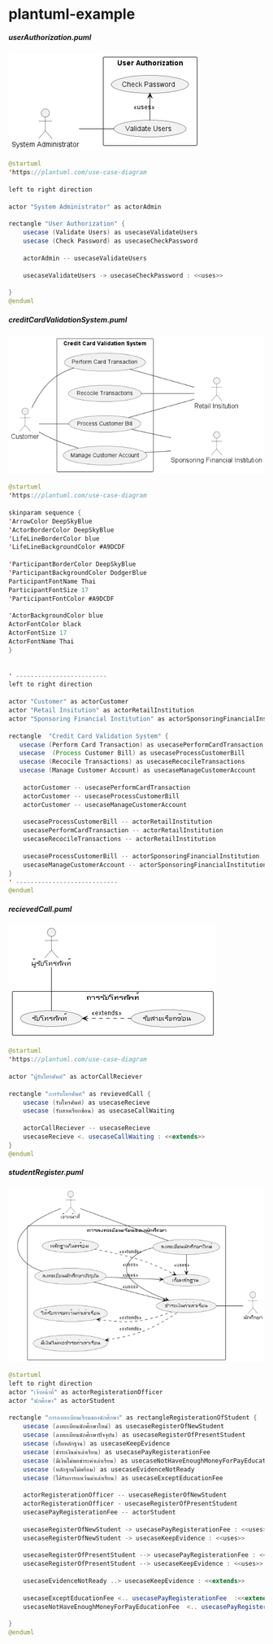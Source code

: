 # plantuml-example

##### userAuthorization.puml

![userAuthorization](https://raw.githubusercontent.com/billowdev/plantuml-example/main/out/usecase-diagram/userAuthorization/userAuthorization.png)

<!-- <img src="https://raw.githubusercontent.com/billowdev/plantuml-example/main/out/usecase-diagram/userAuthorization/userAuthorization.png" width="600" title="userAuthorization"> -->


```java
@startuml
'https://plantuml.com/use-case-diagram

left to right direction

actor "System Administrator" as actorAdmin

rectangle "User Authorization" {
    usecase (Validate Users) as usecaseValidateUsers
    usecase (Check Password) as usecaseCheckPassword

    actorAdmin -- usecaseValidateUsers

    usecaseValidateUsers -> usecaseCheckPassword : <<uses>>

}
@enduml
```



##### creditCardValidationSystem.puml
![creditCardValidationSystem](https://raw.githubusercontent.com/billowdev/plantuml-example/main/out/usecase-diagram/creditCardValidationSystem/creditCardValidationSystem.png)

<!-- <img src="https://raw.githubusercontent.com/billowdev/plantuml-example/main/out/usecase-diagram/creditCardValidationSystem/creditCardValidationSystem.png" width="600" title="creditCardValidationSystem"> -->

```java
@startuml
'https://plantuml.com/use-case-diagram

skinparam sequence {
'ArrowColor DeepSkyBlue
'ActorBorderColor DeepSkyBlue
'LifeLineBorderColor blue
'LifeLineBackgroundColor #A9DCDF

'ParticipantBorderColor DeepSkyBlue
'ParticipantBackgroundColor DodgerBlue
ParticipantFontName Thai
ParticipantFontSize 17
'ParticipantFontColor #A9DCDF

'ActorBackgroundColor blue
ActorFontColor black
ActorFontSize 17
ActorFontName Thai
}


' -------------------------
left to right direction

actor "Customer" as actorCustomer
actor "Retail Insitution" as actorRetailInstitution
actor "Sponsoring Financial Institution" as actorSponsoringFinancialInstitution

rectangle  "Credit Card Validation System" {
   usecase (Perform Card Transaction) as usecasePerformCardTransaction
   usecase  (Process Customer Bill) as usecaseProcessCustomerBill
   usecase (Recocile Transactions) as usecaseRecocileTransactions
   usecase (Manage Customer Account) as usecaseManageCustomerAccount

    actorCustomer -- usecasePerformCardTransaction
    actorCustomer -- usecaseProcessCustomerBill
    actorCustomer -- usecaseManageCustomerAccount

    usecaseProcessCustomerBill -- actorRetailInstitution
    usecasePerformCardTransaction -- actorRetailInstitution
    usecaseRecocileTransactions -- actorRetailInstitution

    usecaseProcessCustomerBill -- actorSponsoringFinancialInstitution
    usecaseManageCustomerAccount -- actorSponsoringFinancialInstitution
}
' ----------------------------
@enduml
```


##### recievedCall.puml
![recievedCall](https://raw.githubusercontent.com/billowdev/plantuml-example/main/out/usecase-diagram/recievedCall/recievedCall.png)

<!-- <img src="https://raw.githubusercontent.com/billowdev/plantuml-example/main/out/usecase-diagram/recievedCall/recievedCall.png" width="600" title="recievedCall"> -->

```java
@startuml
'https://plantuml.com/use-case-diagram

actor "ผู้รับโทรศัพท์" as actorCallReciever

rectangle "การรับโทรศัพท์" as revievedCall {
    usecase (รับโทรศัพท์) as usecaseRecieve
    usecase (รับสายเรียกซ้อน) as usecaseCallWaiting

    actorCallReciever -- usecaseRecieve
    usecaseRecieve <. usecaseCallWaiting : <<extends>>
}
@enduml
```


##### studentRegister.puml
<!-- <img src="https://raw.githubusercontent.com/billowdev/plantuml-example/main/out/usecase-diagram/studentRegister/studentRegister.png" width="600" title="studentRegister"> -->

![studentRegister](https://raw.githubusercontent.com/billowdev/plantuml-example/main/out/usecase-diagram/studentRegister/studentRegister.png)

```java
@startuml
left to right direction
actor "เจ้าหน้าที่" as actorRegisterationOfficer
actor "นักศึกษา" as actorStudent

rectangle "การลงทะเบียนเรียนของนักศึกษา" as rectangleRegisterationOfStudent {
    usecase (ลงทะเบียนนักศึกษาใหม่) as usecaseRegisterOfNewStudent
    usecase (ลงทะเบียนนักศึกษาปัจจุบัน) as usecaseRegisterOfPresentStudent
    usecase (เก็บหลักฐาน) as usecaseKeepEvidence
    usecase (ชำระเงินค่าเล่าเรียน) as usecasePayRegisterationFee
    usecase (มีเงินไม่พอชำระค่าเล่าเรียน) as usecaseNotHaveEnoughMoneyForPayEducationFee
    usecase (หลักฐานไม่พร้อม) as usecaseEvidenceNotReady
    usecase (ได้รับการยกเว้นค่าเล่าเรียน) as usecaseExceptEducationFee

    actorRegisterationOfficer -- usecaseRegisterOfNewStudent
    actorRegisterationOfficer - usecaseRegisterOfPresentStudent
    usecasePayRegisterationFee -- actorStudent

    usecaseRegisterOfNewStudent -> usecasePayRegisterationFee : <<uses>>
    usecaseRegisterOfNewStudent -> usecaseKeepEvidence : <<uses>>

    usecaseRegisterOfPresentStudent --> usecasePayRegisterationFee : <<uses>>
    usecaseRegisterOfPresentStudent --> usecaseKeepEvidence : <<uses>>

    usecaseEvidenceNotReady ..> usecaseKeepEvidence : <<extends>>

    usecaseExceptEducationFee <.. usecasePayRegisterationFee  :<<extends>>
    usecaseNotHaveEnoughMoneyForPayEducationFee  <.. usecasePayRegisterationFee :<<extends>>

}
@enduml
```